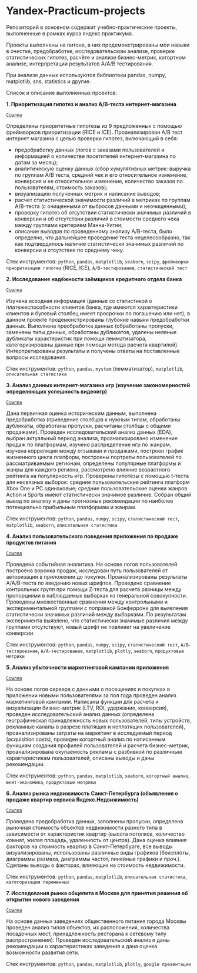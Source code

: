 # Yandex-Practicum-projects

Репозиторий в основном содержит учебно-практические проекты, выполненные в рамках курса яндекс.практикума.

Проекты выполнены на питоне, в них продемонстрированы мои навыки в очистке, предобработке, исследовательском анализе, проверке статистических гипотез, расчёте и анализе бизнес-метрик, когортном анализе, интерпретации результатов A/A/B тестирования.

При анализе данных используются библиотеки pandas, numpy, matplotlib, sns, statistics и другие.

Список и описание выполненных проектов:

**1. Приоритизация гипотез и анализ A/B-теста интернет-магазина**

<code>[Ссылка](https://github.com/Anargasanov/Yandex-Practicum-projects/tree/main/AB-testing)</code>

Определены приоритетные гипотезы из 9 предложенных с помощью фреймворков приоритизации (RICE и ICE). Проанализирован A/B тест интернет магазина с целью проверки гипотез, включающий в себя:

- предобработку данных (логов с заказами пользователей и информацией о количестве посетителей интернет-магазина по датам за месяц);
- аналитическую оценку данных (сбор кумулятивных метрик: выручка по группам A/B теста, средний чек и его относительное изменение, конверсия и ее относительное изменение, количество заказов по пользователям, стоимость заказов);
- визуализацию полученных метрик и написание выводов;
- расчет статистической значимости различий в метриках по группам A/B-теста (с очищенными от выбросов данными и неочищенными);
- проверку гипотез об отсутствии статистически значимых различий в конверсии и об отсутствии различий в стоимости среднего чека между группами критерием Манна-Уитни;
- описание выводов по проведенному анализу A/B-теста, было определно, что дальнейшее проведение теста нецелесообразно, так как подтвердилось наличие статистически значимых различий по конверсии и отсутствие по среднему чеку.

Стек инструментов: `python`, `pandas`, `matplotlib`, `seaborn`, `scipy`, `фреймворки приоритизации гипотез` (RICE, ICE), `A/B-тестирование`, `статистический тест`

**2. Исследование надёжности заёмщиков кредитного отдела банка**

<code>[Ссылка](https://github.com/Anargasanov/Yandex-Practicum-projects/blob/79e362b09c1dc5330fd50cc7cbcb6916d1a5605a/Banking-data/bank_clients.ipynb)
</code>

Изучена исходная информация (данные со статистикой о платежеспособности клиентов банка, где имеются характеристики клиентов и булевый столбец имеет просрочки по погашению или нет), в данном проекте продемонстрированы глубокие навыки предобработки данных. Выполнена преобработка данных (обработаны пропуски, заменены типы данных, обработаны дубликатов, удалены неявные дубликаты характеристик при помощи лемматизатора, категоризированы данные при помощи метода расчета квартилей). Интерпретированы результаты и получены ответы на поставленные вопросы исследования.

Стек инструментов: `python`, `pandas`, `mystem` (лемматизатор), `matplotlib`, `описательная статистика`

**3. Анализ данных интернет-магазина игр (изучение закономерностей определяющих успешность видеоигр)**

<code>[Ссылка](https://github.com/Anargasanov/Yandex-Practicum-projects/blob/79e362b09c1dc5330fd50cc7cbcb6916d1a5605a/Game-shop/gameshop.ipynb)</code>

Дана первичная оценка историческим данным, выполнена предобработка (приведение столбцов к нужным типам, обработаны дубликаты, обработаны пропуски, расчитаны столбцы с общими продажами). Проведен исследовательский анализ данных (EDA), выбран актуальный период анализа, проанализировано изменение продаж по платформам, изучено распределение игр по жанрам, изучена корреляция между отзывами и продажами, построен график жизненного цикла платформ, построены портреты пользователей по рассматриваемым регионам, определены популярные платформы и жанры для каждого региона, рассмотрено влияние возрастного рейтинга на популярность игр. Проверены гипотезы с помощью t-теста для несвязных выборок: средние пользовательские рейтинги платформ Xbox One и PC одинаковые; средние пользовательские оценки жанров Action и Sports имеют статистически значимое различие. Собран общий вывод по анализу и даны прогнозные рекомендации по наиболее потенциально прибыльным платформам и жанрам.

Стек инструментов: `python`, `pandas`, `numpy`, `scipy`, `статистический тест`, `matplotlib`, `seaborn`, `описательная статистика`

**4. Анализ пользовательского поведения приложения по продаже продуктов питания**

<code>[Ссылка](https://github.com/Anargasanov/Yandex-Practicum-projects/blob/79e362b09c1dc5330fd50cc7cbcb6916d1a5605a/Grocery-shop/project_shop_app.ipynb)</code>

Проведена событийная аналитика. На основе логов пользователей построена воронка продаж, исследован путь пользователей от авторизации в приложении до покупки. Проанализированы результаты A/A/B-теста по введению новых шрифтов. Проведено сравнение контрольных групп при помощи Z-теста для расчета разницы между пропорциями в наблюдаемых выборках из генеральной совокупности. Проведены множественные сравнения между контрольными и экспериментальной группами с поправкой Бонферрони для выявления статистически значимых различий между выборками. По результатам эксперимента выявлено, что статистически значимые различия между группами отсутствуют, новый шрифт не повлияет на увеличение конверсии.

Стек инструментов: `python`, `pandas`, `numpy`, `scipy`, `статистический тест`, `A/B-тестирование`, `A/A-тестирование`, `matplotlib`, `plotly`, `seaborn`, `продуктовые метрики`

**5. Анализ убыточности маркетинговой кампании приложения**

<code>[Ссылка](https://github.com/Anargasanov/Yandex-Practicum-projects/blob/79e362b09c1dc5330fd50cc7cbcb6916d1a5605a/Marketing-analysis/unit_economics_cohorts.ipynb)</code>

На основе логов сервера с данными о посещениях и покупках в приложении новыми пользователями за пол года проведен анализ маркетинговой кампании. Написаны функции для расчета и визуализации бизнес-метрик (LTV, ROI, удержание, конверсия), проведен исследовательский анализ данных (определена географическая принадлежность новых пользователей, типы устройств, рекламные каналы в разрезе платящих и неплатящих пользователей), проанализированы затраты на маркетинг в исследуемый период (acquisition costs), проведен когортный анализ по написанным функциям создания профилей пользователей и расчета бизнес-метрик, проанализирована окупаемость рекламы с разбивкой по различным характеристикам пользователей, описаны выводы и даны рекомендации.

Стек инструментов: `python`, `pandas`, `matplotlib`, `seaborn`, `когортный анализ`, `юнит-экономика`, `продуктовые метрики`

**6. Анализ рынка недвижимость Санкт-Петербурга (объявления о продаже квартир сервиса Яндекс.Недвижимость)**

<code>[Ссылка](https://github.com/Anargasanov/Yandex-Practicum-projects/blob/79e362b09c1dc5330fd50cc7cbcb6916d1a5605a/Real-estate/real_estate.ipynb)</code>

Проведена предобработка данных, заполнены пропуски, определена рыночная стоимость объектов недвижимости разного типа в зависимости от характеристик квартир (высота потолков, количество комнат, жилая площадь, удаленность от центра). Дана оценка влияния факторов на стоимость квартир в Санкт-Петербурге, все выводы визуализированы, использованы различные виды графиков (боксплоты, диаграммы размаха, диаграммы частот, линейные графики и проч.). Сделаны выводы о факторах, влияющих на стоимость недвижимости.

Стек инструментов: `python`, `pandas`, `matplotlib`, `описательная статистика`, `категоризация переменных`

**7. Исследования рынка общепита в Москве для принятия решения об открытии нового заведения**

<code>[Ссылка](https://github.com/Anargasanov/Yandex-Practicum-projects/blob/79e362b09c1dc5330fd50cc7cbcb6916d1a5605a/Restaurants-Moscow/restaurants_moscow.ipynb)</code>

На основе данных заведениях общественного питания города Москвы проведен анализ типов объектов, их расположения, количества посадочных мест, принадлежность ресторана к сетевому типу распространения). Проведен исследовательский анализ и даны рекомендации о характеристиках заведения и дана оценка возможности развития сети.

Стек инструментов: `python`, `pandas`, `matplotlib`, `plotly`, `google презентации`
